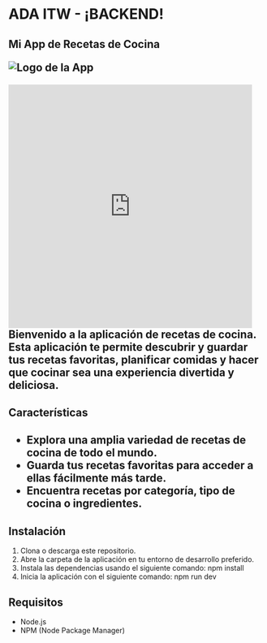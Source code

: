 <h1 aling="center"> ADA ITW - ¡BACKEND!</h1>

<h2> Mi App de Recetas de Cocina</2>

![Logo de la App](https://cdn.dribbble.com/users/275118/screenshots/1391334/media/6740ddd53ad8464826dd6879a0d066a4.gif)
<iframe src="https://giphy.com/embed/3o85g3loeiLcF26OZy" width="480" height="480" frameBorder="0" class="giphy-embed" allowFullScreen></iframe>
Bienvenido a la aplicación de recetas de cocina. Esta aplicación te permite descubrir y guardar tus recetas favoritas, planificar comidas y hacer que cocinar sea una experiencia divertida y deliciosa.

<h2>Características<h2>

- Explora una amplia variedad de recetas de cocina de todo el mundo.
- Guarda tus recetas favoritas para acceder a ellas fácilmente más tarde.
- Encuentra recetas por categoría, tipo de cocina o ingredientes.

<h2>Instalación</h2>

1. Clona o descarga este repositorio.
2. Abre la carpeta de la aplicación en tu entorno de desarrollo preferido.
3. Instala las dependencias usando el siguiente comando: npm install
4. Inicia la aplicación con el siguiente comando: npm run dev

<h2>Requisitos</h2>

- Node.js
- NPM (Node Package Manager)
